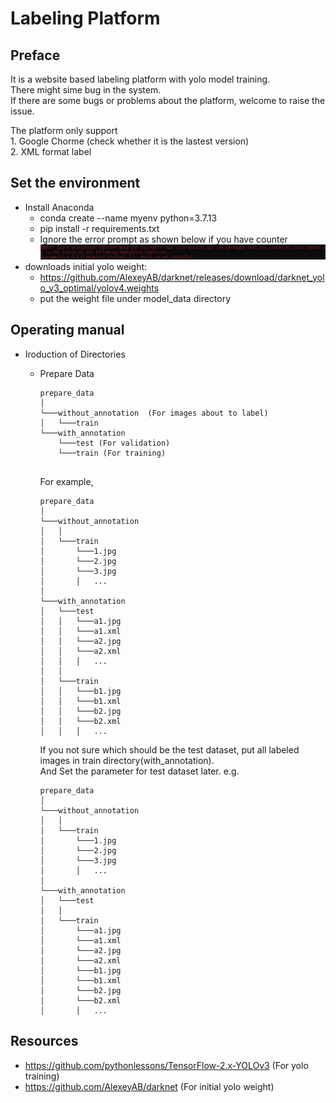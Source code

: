 # Labeling Platform

## Preface
It is a website based labeling platform with yolo model training.  
There might sime bug in the system.  
If there are some bugs or problems about the platform, welcome to raise the issue.  

The platform only support  
	1. Google Chorme (check whether it is the lastest version)  
	2. XML format label  

## Set the environment
+ Install Anaconda
	- conda create --name myenv python=3.7.13
	- pip install -r requirements.txt
	- Ignore the error prompt as shown below if you have counter
	![alt text](https://github.com/yui0303/labeling_platform/blob/main/src/version_error.jpg?raw=true)
+ downloads initial yolo weight:
	- https://github.com/AlexeyAB/darknet/releases/download/darknet_yolo_v3_optimal/yolov4.weights
	- put the weight file under model_data directory

## Operating manual
+ Iroduction of Directories
	- Prepare Data
		```
		prepare_data
		│
		└───without_annotation	(For images about to label) 
		│   └───train
		└───with_annotation
			└───test (For validation)
			└───train (For training)
			
		```
		For example, 
		```
		prepare_data
		│
		└───without_annotation
		│   │   
		│   └───train
		│   	└───1.jpg
		│   	└───2.jpg
		│   	└───3.jpg
		│		│	...
		│
		└───with_annotation  
		│	└───test
		│	│	└───a1.jpg
		│	│	└───a1.xml
		│	│	└───a2.jpg
		│	│	└───a2.xml
		│	│	│	...
		│   │
		│	└───train
		│	│	└───b1.jpg
		│	│	└───b1.xml
		│	│	└───b2.jpg
		│	│	└───b2.xml
		│	│	│	...
		```
		
		If you not sure which should be the test dataset, put all labeled images in train directory(with_annotation).  
		And Set the parameter for test dataset later.
		e.g.
		```
		prepare_data
		│
		└───without_annotation
		│   │   
		│   └───train
		│		└───1.jpg
		│		└───2.jpg
		│		└───3.jpg
		│		│	...
		│
		└───with_annotation  
		│	└───test
		│	│
		│	└───train
		│		└───a1.jpg
		│		└───a1.xml
		│		└───a2.jpg
		│		└───a2.xml
		│		└───b1.jpg
		│		└───b1.xml
		│		└───b2.jpg
		│		└───b2.xml
		│		│	...
		```
	
## Resources
+ https://github.com/pythonlessons/TensorFlow-2.x-YOLOv3 (For yolo training)
+ https://github.com/AlexeyAB/darknet (For initial yolo weight)